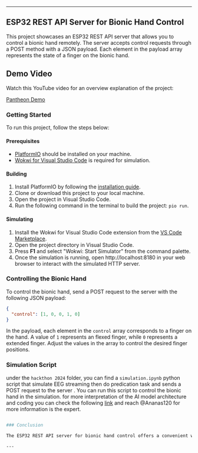 
---

## ESP32 REST API Server for Bionic Hand Control

This project showcases an ESP32 REST API server that allows you to control a bionic hand remotely. The server accepts control requests through a POST method with a JSON payload. Each element in the payload array represents the state of a finger on the bionic hand.

## Demo Video
Watch this YouTube video for an overview explanation of the project:

[Pantheon Demo](https://youtu.be/iF4NBgmN6jQ)

### Getting Started

To run this project, follow the steps below:

#### Prerequisites

- [PlatformIO](https://platformio.org) should be installed on your machine.
- [Wokwi for Visual Studio Code](https://marketplace.visualstudio.com/items?itemName=wokwi.wokwi-vscode) is required for simulation.

#### Building

1. Install PlatformIO by following the [installation guide](https://docs.platformio.org/en/latest/core/installation/index.html).
2. Clone or download this project to your local machine.
3. Open the project in Visual Studio Code.
4. Run the following command in the terminal to build the project: `pio run`.

#### Simulating

1. Install the Wokwi for Visual Studio Code extension from the [VS Code Marketplace](https://marketplace.visualstudio.com/items?itemName=wokwi.wokwi-vscode).
2. Open the project directory in Visual Studio Code.
3. Press **F1** and select "Wokwi: Start Simulator" from the command palette.
4. Once the simulation is running, open http://localhost:8180 in your web browser to interact with the simulated HTTP server.

### Controlling the Bionic Hand

To control the bionic hand, send a POST request to the server with the following JSON payload:

```json
{
  "control": [1, 0, 0, 1, 0]
}
```

In the payload, each element in the `control` array corresponds to a finger on the hand. A value of `1` represents an flexed finger, while `0` represents a extended finger. Adjust the values in the array to control the desired finger positions.

### Simulation Script 
under the `hackthon 2024` folder, you can find a `simulation.ipynb` python script that simulate EEG streaming then do predication task and sends a POST request to the server . You can run this script to control the bionic hand in the simulation.
for more interpretation of the AI model architecture and coding you can check the following [link](https://github.com/Ananas120/hackaton_2024) and reach @Ananas120 for more information is the expert.

```bash

### Conclusion

The ESP32 REST API server for bionic hand control offers a convenient way to remotely control the movements of a bionic hand. By sending a simple POST request with a JSON payload, you can adjust the finger positions according to your needs. This project can be further customized and integrated into larger systems for enhanced functionality and accessibility.

---